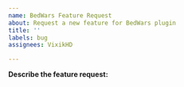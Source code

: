 ```yaml
---
name: BedWars Feature Request
about: Request a new feature for BedWars plugin
title: ''
labels: bug
assignees: VixikHD

---
```


**Describe the feature request:**
